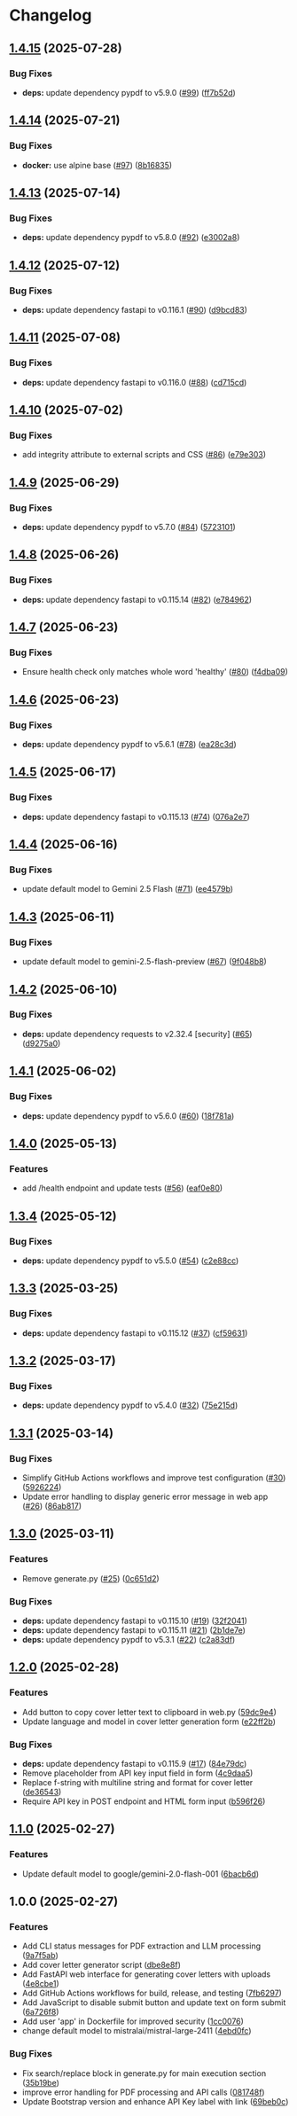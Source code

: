 # Changelog

## [1.4.15](https://github.com/MattKobayashi/cover-letter-writer/compare/v1.4.14...v1.4.15) (2025-07-28)


### Bug Fixes

* **deps:** update dependency pypdf to v5.9.0 ([#99](https://github.com/MattKobayashi/cover-letter-writer/issues/99)) ([ff7b52d](https://github.com/MattKobayashi/cover-letter-writer/commit/ff7b52ddfd3f9ee4e36b9fcb78ae3fb85bf58f3d))

## [1.4.14](https://github.com/MattKobayashi/cover-letter-writer/compare/v1.4.13...v1.4.14) (2025-07-21)


### Bug Fixes

* **docker:** use alpine base ([#97](https://github.com/MattKobayashi/cover-letter-writer/issues/97)) ([8b16835](https://github.com/MattKobayashi/cover-letter-writer/commit/8b16835cf26ce89bf8b7ce8812e439bbd351667e))

## [1.4.13](https://github.com/MattKobayashi/cover-letter-writer/compare/v1.4.12...v1.4.13) (2025-07-14)


### Bug Fixes

* **deps:** update dependency pypdf to v5.8.0 ([#92](https://github.com/MattKobayashi/cover-letter-writer/issues/92)) ([e3002a8](https://github.com/MattKobayashi/cover-letter-writer/commit/e3002a88568aeda3213a15b73e7c58024018cd5d))

## [1.4.12](https://github.com/MattKobayashi/cover-letter-writer/compare/v1.4.11...v1.4.12) (2025-07-12)


### Bug Fixes

* **deps:** update dependency fastapi to v0.116.1 ([#90](https://github.com/MattKobayashi/cover-letter-writer/issues/90)) ([d9bcd83](https://github.com/MattKobayashi/cover-letter-writer/commit/d9bcd83868ebb9061f18fe097afcf131bd2b2765))

## [1.4.11](https://github.com/MattKobayashi/cover-letter-writer/compare/v1.4.10...v1.4.11) (2025-07-08)


### Bug Fixes

* **deps:** update dependency fastapi to v0.116.0 ([#88](https://github.com/MattKobayashi/cover-letter-writer/issues/88)) ([cd715cd](https://github.com/MattKobayashi/cover-letter-writer/commit/cd715cd264afb0c9d6f73e86b0a16b4e32b7e9e5))

## [1.4.10](https://github.com/MattKobayashi/cover-letter-writer/compare/v1.4.9...v1.4.10) (2025-07-02)


### Bug Fixes

* add integrity attribute to external scripts and CSS ([#86](https://github.com/MattKobayashi/cover-letter-writer/issues/86)) ([e79e303](https://github.com/MattKobayashi/cover-letter-writer/commit/e79e303d400c106464089a767468f53383853a47))

## [1.4.9](https://github.com/MattKobayashi/cover-letter-writer/compare/v1.4.8...v1.4.9) (2025-06-29)


### Bug Fixes

* **deps:** update dependency pypdf to v5.7.0 ([#84](https://github.com/MattKobayashi/cover-letter-writer/issues/84)) ([5723101](https://github.com/MattKobayashi/cover-letter-writer/commit/5723101b233859906f79b813c99b87529132f6e0))

## [1.4.8](https://github.com/MattKobayashi/cover-letter-writer/compare/v1.4.7...v1.4.8) (2025-06-26)


### Bug Fixes

* **deps:** update dependency fastapi to v0.115.14 ([#82](https://github.com/MattKobayashi/cover-letter-writer/issues/82)) ([e784962](https://github.com/MattKobayashi/cover-letter-writer/commit/e784962b48c7d5718652cf1c111f8a551e5d2322))

## [1.4.7](https://github.com/MattKobayashi/cover-letter-writer/compare/v1.4.6...v1.4.7) (2025-06-23)


### Bug Fixes

* Ensure health check only matches whole word 'healthy' ([#80](https://github.com/MattKobayashi/cover-letter-writer/issues/80)) ([f4dba09](https://github.com/MattKobayashi/cover-letter-writer/commit/f4dba097d731ce2854106feaec0ab0ed7c531eb5))

## [1.4.6](https://github.com/MattKobayashi/cover-letter-writer/compare/v1.4.5...v1.4.6) (2025-06-23)


### Bug Fixes

* **deps:** update dependency pypdf to v5.6.1 ([#78](https://github.com/MattKobayashi/cover-letter-writer/issues/78)) ([ea28c3d](https://github.com/MattKobayashi/cover-letter-writer/commit/ea28c3df4bd7dafa010675e902f60a9fe9514d94))

## [1.4.5](https://github.com/MattKobayashi/cover-letter-writer/compare/v1.4.4...v1.4.5) (2025-06-17)


### Bug Fixes

* **deps:** update dependency fastapi to v0.115.13 ([#74](https://github.com/MattKobayashi/cover-letter-writer/issues/74)) ([076a2e7](https://github.com/MattKobayashi/cover-letter-writer/commit/076a2e78da3a1af4b768f10db627172727f63577))

## [1.4.4](https://github.com/MattKobayashi/cover-letter-writer/compare/v1.4.3...v1.4.4) (2025-06-16)


### Bug Fixes

* update default model to Gemini 2.5 Flash ([#71](https://github.com/MattKobayashi/cover-letter-writer/issues/71)) ([ee4579b](https://github.com/MattKobayashi/cover-letter-writer/commit/ee4579b6f466b2a1d87d1a32544b158cfb4d3ac6))

## [1.4.3](https://github.com/MattKobayashi/cover-letter-writer/compare/v1.4.2...v1.4.3) (2025-06-11)


### Bug Fixes

* update default model to gemini-2.5-flash-preview ([#67](https://github.com/MattKobayashi/cover-letter-writer/issues/67)) ([9f048b8](https://github.com/MattKobayashi/cover-letter-writer/commit/9f048b8ad5c5e70cf0092ce3e54b6b62d53ddafa))

## [1.4.2](https://github.com/MattKobayashi/cover-letter-writer/compare/v1.4.1...v1.4.2) (2025-06-10)


### Bug Fixes

* **deps:** update dependency requests to v2.32.4 [security] ([#65](https://github.com/MattKobayashi/cover-letter-writer/issues/65)) ([d9275a0](https://github.com/MattKobayashi/cover-letter-writer/commit/d9275a0ef4dbad6d328b662a2c74da2c8eab6387))

## [1.4.1](https://github.com/MattKobayashi/cover-letter-writer/compare/v1.4.0...v1.4.1) (2025-06-02)


### Bug Fixes

* **deps:** update dependency pypdf to v5.6.0 ([#60](https://github.com/MattKobayashi/cover-letter-writer/issues/60)) ([18f781a](https://github.com/MattKobayashi/cover-letter-writer/commit/18f781a6040de1acd7a28c357b4e88176cc2d1a6))

## [1.4.0](https://github.com/MattKobayashi/cover-letter-writer/compare/v1.3.4...v1.4.0) (2025-05-13)


### Features

* add /health endpoint and update tests ([#56](https://github.com/MattKobayashi/cover-letter-writer/issues/56)) ([eaf0e80](https://github.com/MattKobayashi/cover-letter-writer/commit/eaf0e80939287f011a83cab3511fd9d42308f716))

## [1.3.4](https://github.com/MattKobayashi/cover-letter-writer/compare/v1.3.3...v1.3.4) (2025-05-12)


### Bug Fixes

* **deps:** update dependency pypdf to v5.5.0 ([#54](https://github.com/MattKobayashi/cover-letter-writer/issues/54)) ([c2e88cc](https://github.com/MattKobayashi/cover-letter-writer/commit/c2e88cc80ae48da073232fa0139479a13c391488))

## [1.3.3](https://github.com/MattKobayashi/cover-letter-writer/compare/v1.3.2...v1.3.3) (2025-03-25)


### Bug Fixes

* **deps:** update dependency fastapi to v0.115.12 ([#37](https://github.com/MattKobayashi/cover-letter-writer/issues/37)) ([cf59631](https://github.com/MattKobayashi/cover-letter-writer/commit/cf59631a4920695130b77576987d6ad4536b5238))

## [1.3.2](https://github.com/MattKobayashi/cover-letter-writer/compare/v1.3.1...v1.3.2) (2025-03-17)


### Bug Fixes

* **deps:** update dependency pypdf to v5.4.0 ([#32](https://github.com/MattKobayashi/cover-letter-writer/issues/32)) ([75e215d](https://github.com/MattKobayashi/cover-letter-writer/commit/75e215dfb6376727e36ba8fd95a1d78f82119c78))

## [1.3.1](https://github.com/MattKobayashi/cover-letter-writer/compare/v1.3.0...v1.3.1) (2025-03-14)


### Bug Fixes

* Simplify GitHub Actions workflows and improve test configuration ([#30](https://github.com/MattKobayashi/cover-letter-writer/issues/30)) ([5926224](https://github.com/MattKobayashi/cover-letter-writer/commit/592622405018639a2fd4dbaec83ed229a56cf7ae))
* Update error handling to display generic error message in web app ([#26](https://github.com/MattKobayashi/cover-letter-writer/issues/26)) ([86ab817](https://github.com/MattKobayashi/cover-letter-writer/commit/86ab817d6f823fe031344ea2b4d71f9d4e8505bd))

## [1.3.0](https://github.com/MattKobayashi/cover-letter-writer/compare/v1.2.0...v1.3.0) (2025-03-11)


### Features

* Remove generate.py ([#25](https://github.com/MattKobayashi/cover-letter-writer/issues/25)) ([0c651d2](https://github.com/MattKobayashi/cover-letter-writer/commit/0c651d2a18d4e6ceadeca9daf1974851d43846b6))


### Bug Fixes

* **deps:** update dependency fastapi to v0.115.10 ([#19](https://github.com/MattKobayashi/cover-letter-writer/issues/19)) ([32f2041](https://github.com/MattKobayashi/cover-letter-writer/commit/32f2041c43aad32b4f53aa0df6ac8cfe8d2cf5a3))
* **deps:** update dependency fastapi to v0.115.11 ([#21](https://github.com/MattKobayashi/cover-letter-writer/issues/21)) ([2b1de7e](https://github.com/MattKobayashi/cover-letter-writer/commit/2b1de7e56be6ca10d4735431516325ace5f38570))
* **deps:** update dependency pypdf to v5.3.1 ([#22](https://github.com/MattKobayashi/cover-letter-writer/issues/22)) ([c2a83df](https://github.com/MattKobayashi/cover-letter-writer/commit/c2a83df55ec808f946a79a47321cbfe5ab542295))

## [1.2.0](https://github.com/MattKobayashi/cover-letter-writer/compare/v1.1.0...v1.2.0) (2025-02-28)


### Features

* Add button to copy cover letter text to clipboard in web.py ([59dc9e4](https://github.com/MattKobayashi/cover-letter-writer/commit/59dc9e4a66ba6b993ba407b10b04403ca2cea2d8))
* Update language and model in cover letter generation form ([e22ff2b](https://github.com/MattKobayashi/cover-letter-writer/commit/e22ff2b99b439224cae91b4075480572490e472f))


### Bug Fixes

* **deps:** update dependency fastapi to v0.115.9 ([#17](https://github.com/MattKobayashi/cover-letter-writer/issues/17)) ([84e79dc](https://github.com/MattKobayashi/cover-letter-writer/commit/84e79dc58e12d84aaa165378063bf13f2073e70d))
* Remove placeholder from API key input field in form ([4c9daa5](https://github.com/MattKobayashi/cover-letter-writer/commit/4c9daa555e64e1e1e40df7ad3d55d78db0be9cce))
* Replace f-string with multiline string and format for cover letter ([de36543](https://github.com/MattKobayashi/cover-letter-writer/commit/de365439fcddc133f9c684fd3a13f2f510dbdeb6))
* Require API key in POST endpoint and HTML form input ([b596f26](https://github.com/MattKobayashi/cover-letter-writer/commit/b596f266536cfab6362e44fc9abe8df070bc6873))

## [1.1.0](https://github.com/MattKobayashi/cover-letter-writer/compare/v1.0.0...v1.1.0) (2025-02-27)


### Features

* Update default model to google/gemini-2.0-flash-001 ([6bacb6d](https://github.com/MattKobayashi/cover-letter-writer/commit/6bacb6de453665a98b166dddbaf50fc277ff8d17))

## 1.0.0 (2025-02-27)


### Features

* Add CLI status messages for PDF extraction and LLM processing ([9a7f5ab](https://github.com/MattKobayashi/cover-letter-writer/commit/9a7f5ab0d1577f14389ddd194154f081f5afc979))
* Add cover letter generator script ([dbe8e8f](https://github.com/MattKobayashi/cover-letter-writer/commit/dbe8e8ff0f657707eadd14f0804dd386f736efe0))
* Add FastAPI web interface for generating cover letters with uploads ([4e8cbe1](https://github.com/MattKobayashi/cover-letter-writer/commit/4e8cbe144c2dffc1b8a54c1aa788b374d3d88ee1))
* Add GitHub Actions workflows for build, release, and testing ([7fb6297](https://github.com/MattKobayashi/cover-letter-writer/commit/7fb62978407bd013980ff1235697d1815cd7786c))
* Add JavaScript to disable submit button and update text on form submit ([6a726f8](https://github.com/MattKobayashi/cover-letter-writer/commit/6a726f8cc5574aa62079f88c49c7b2e3dcea5ee9))
* Add user 'app' in Dockerfile for improved security ([1cc0076](https://github.com/MattKobayashi/cover-letter-writer/commit/1cc00769541148212eb4cb231081b4b62e9481f5))
* change default model to mistralai/mistral-large-2411 ([4ebd0fc](https://github.com/MattKobayashi/cover-letter-writer/commit/4ebd0fc351787893ba7b093c12fc01ecbe78f279))


### Bug Fixes

* Fix search/replace block in generate.py for main execution section ([35b19be](https://github.com/MattKobayashi/cover-letter-writer/commit/35b19be41e172f453ff70e16b517866afbead5ae))
* improve error handling for PDF processing and API calls ([081748f](https://github.com/MattKobayashi/cover-letter-writer/commit/081748fe25e91e26d6f099d7da00202036c69132))
* Update Bootstrap version and enhance API Key label with link ([69beb0c](https://github.com/MattKobayashi/cover-letter-writer/commit/69beb0c964e415c449d6592b86acdb9b2d889690))

